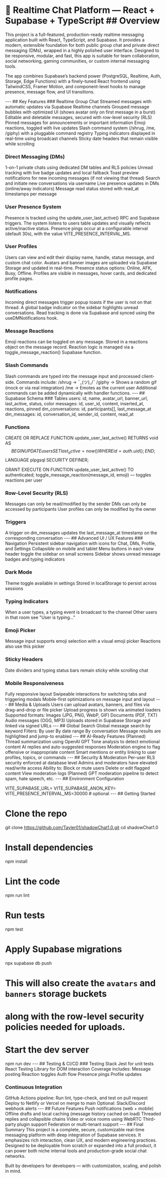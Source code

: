 # 🧠 Realtime Chat Platform — React + Supabase + TypeScript ## Overview
This project is a full-featured, production-ready realtime messaging application built with React, TypeScript, and Supabase. It provides a modern, extensible foundation for both public group chat and private direct messaging (DMs), wrapped in a highly polished user interface. Designed to be responsive, modular, and fast, this app is suitable for team collaboration, social networking, gaming communities, or custom internal messaging tools.

The app combines Supabase’s backend power (PostgreSQL, Realtime, Auth, Storage, Edge Functions) with a finely-tuned React frontend using TailwindCSS, Framer Motion, and component-level hooks to manage presence, message flow, and UI transitions.

--- ## Key Features ### Realtime Group Chat
Streamed messages with automatic updates via Supabase Realtime channels
Grouped message bubbles with optimized UI (shows avatar only on first message in a burst)
Editable and deletable messages, secured with row-level security (RLS)
Pinned messages for announcements or important information
Emoji reactions, toggled with live updates
Slash command system (/shrug, /me, /giphy) with a pluggable command registry
Typing indicators displayed in real-time using broadcast channels
Sticky date headers that remain visible while scrolling
### Direct Messaging (DMs)
1-on-1 private chats using dedicated DM tables and RLS policies
Unread tracking with live badge updates and local fallback
Toast preview notifications for new incoming messages (if not viewing that thread)
Search and initiate new conversations via username
Live presence updates in DMs (online/away indicators)
Message read status stored with read_at timestamps per message
### User Presence System
Presence is tracked using the update_user_last_active() RPC and Supabase triggers.
The system listens to users table updates and visually reflects active/inactive status.
Presence pings occur at a configurable interval (default 30s), with the value VITE_PRESENCE_INTERVAL_MS.
### User Profiles
Users can view and edit their display name, handle, status message, and custom chat color.
Avatars and banner images are uploaded via Supabase Storage and updated in real-time.
Presence status options: Online, AFK, Busy, Offline.
Profiles are visible in messages, hover cards, and dedicated profile pages.
### Notifications
Incoming direct messages trigger popup toasts if the user is not on that thread.
A global badge indicator on the sidebar highlights unread conversations.
Read tracking is done via Supabase and synced using the useDMNotifications hook.
### Message Reactions
Emoji reactions can be toggled on any message.
Stored in a reactions object on the message record.
Reaction logic is managed via a toggle_message_reaction() Supabase function.
### Slash Commands
Slash commands are typed into the message input and processed client-side.
Commands include:
/shrug → ¯\_(ツ)_/¯
/giphy <term> → Shows a random gif (mock or via real integration)
/me → Emotes as the current user
Additional commands can be added dynamically with handler functions.
--- ## Supabase Schema ### Tables
users: id, name, avatar_url, banner_url, last_active, status, color
messages: id, user_id, content, inserted_at, reactions, pinned
dm_conversations: id, participants[], last_message_at
dm_messages: id, conversation_id, sender_id, content, read_at
### Functions

CREATE OR REPLACE FUNCTION update_user_last_active()
RETURNS void AS $$
BEGIN
  UPDATE users SET last_active = now() WHERE id = auth.uid();
END;
$$ LANGUAGE plpgsql SECURITY DEFINER;

GRANT EXECUTE ON FUNCTION update_user_last_active() TO authenticated;
toggle_message_reaction(message_id, emoji) — toggles reactions per user
### Row-Level Security (RLS)
Messages can only be read/modified by the sender
DMs can only be accessed by participants
User profiles can only be modified by the owner
### Triggers
A trigger on dm_messages updates the last_message_at timestamp on the corresponding conversation
--- ## Advanced UI / UX Features ### Navigation
Persistent sidebar navigation with icons for Chat, DMs, Profile, and Settings
Collapsible on mobile and tablet
Menu buttons in each view header toggle the sidebar on small screens
Sidebar shows unread message badges and typing indicators
### Dark Mode
Theme toggle available in settings
Stored in localStorage to persist across sessions
### Typing Indicators
When a user types, a typing event is broadcast to the channel
Other users in that room see "User is typing..."
### Emoji Picker
Message input supports emoji selection with a visual emoji picker
Reactions also use this picker
### Sticky Headers
Date dividers and typing status bars remain sticky while scrolling chat
### Mobile Responsiveness
Fully responsive layout
Swipeable interactions for switching tabs and triggering modals
Mobile-first optimizations on message input and layout
--- ## Media & Uploads
Users can upload avatars, banners, and files via drag-and-drop or file picker
Upload progress is shown via animated loaders
Supported formats:
Images (JPG, PNG, WebP, GIF)
Documents (PDF, TXT)
Audio messages (OGG, MP3)
Uploads stored in Supabase Storage and linked via signed URLs
--- ## Global Search
Global message search by keyword
Filters:
By user
By date range
By conversation
Message results are highlighted and jump-to enabled
--- ## AI-Ready Features (Planned)
Thread summarization using OpenAI GPT
Tone analysis to detect emotional content
AI replies and auto-suggested responses
Moderation engine to flag offensive or inappropriate content
Smart mentions or entity linking to user profiles, topics, or commands
--- ## Security & Moderation
Per-user RLS security enforced at database level
Admins and moderators have elevated read/write access
Ability to:
Block or mute users
Delete or edit flagged content
View moderation logs
(Planned) GPT moderation pipeline to detect spam, hate speech, etc.
--- ## Environment Configuration

VITE_SUPABASE_URL=<your Supabase project URL>
VITE_SUPABASE_ANON_KEY=<your Supabase anon key>
VITE_PRESENCE_INTERVAL_MS=30000 # optional
--- ## Getting Started

# Clone the repo
git clone https://github.com/Tayler01/shadowChat1.0.git
cd shadowChat1.0

# Install dependencies
npm install

# Lint the code
npm run lint

# Run tests
npm test

# Apply Supabase migrations
npx supabase db push

# This will also create the `avatars` and `banners` storage buckets
# along with the row-level security policies needed for uploads.

# Start the dev server
npm run dev
--- ## Testing & CI/CD ### Testing Stack
Jest for unit tests
React Testing Library for DOM interaction
Coverage includes:
Message posting
Reaction toggles
Auth flow
Presence pings
Profile updates
### Continuous Integration
GitHub Actions pipeline:
Run lint, type-check, and test on pull request
Deploy to Netlify or Vercel on merge to main
Optional: Slack/Discord webhook alerts
--- ## Future Features
Push notifications (web + mobile)
Offline drafts and local caching (message history cached on load)
Threaded replies and collapsible chains
Video or voice rooms using WebRTC
Third-party plugin support
Federation or multi-tenant support
--- ## Final Summary
This project is a complete, secure, customizable real-time messaging platform with deep integration of Supabase services. It emphasizes rich interaction, clean UX, and modern engineering practices. Designed to be deployable from scratch or expanded into a full product, it can power both niche internal tools and production-grade social chat networks.

Built by developers for developers — with customization, scaling, and polish in mind.
